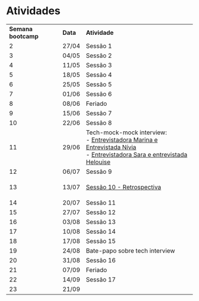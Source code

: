 # Atividades

<table style="vertical-align: top;">
  <tr>
    <td><b>Semana bootcamp</b></td>
    <td><b>Data</b></td>
    <td><b>Atividade</b></td>
  </tr>
 <tr>
    <td>2</td>
    <td>27/04</td>
    <td>Sessão 1</td>
  </tr>
   <tr>
    <td>3</td>
    <td>04/05</td>
    <td>Sessão 2</td>
  </tr>
   <tr>
    <td>4</td>
    <td>11/05</td>
    <td>Sessão 3</td>
  </tr>
   <tr>
    <td>5</td>
    <td>18/05</td>
    <td>Sessão 4</td>
  </tr>
   <tr>
    <td>6</td>
    <td>25/05</td>
    <td>Sessão 5</td>
  </tr>
   <tr>
    <td>7</td>
    <td>01/06</td>
    <td>Sessão 6</td>
  </tr>
  <tr>
    <td>8</td>
    <td>08/06</td>
    <td>Feriado</td>
  </tr>
   <tr>
    <td>9</td>
    <td>15/06</td>
    <td>Sessão 7</td>
  </tr>
   <tr>
    <td>10</td>
    <td>22/06</td>
    <td>Sessão 8</td>
  </tr>
   <tr>
    <td>11</td>
    <td>29/06</td>
    <td>Tech-mock-mock interview: <br/>
    - <p style="display:inline"><a href="https://youtu.be/mIce1l7az7c">Entrevistadora Marina e Entrevistada Nívia</a></p><br/>
    - <p style="display:inline"><a href="https://youtu.be/FUDSrIB788A">Entrevistadora Sara e entrevistada Helouise</a></p>
    </td>
  </tr>
   <tr>
    <td>12</td>
    <td>06/07</td>
    <td>Sessão 9</td>
  </tr>
   <tr>
    <td>13</td>
    <td>13/07</td>
    <td><p><a href="https://metroretro.io/BO6B9VFW95D0">Sessão 10 - Retrospectiva</a></p></td>
  </tr>
   <tr>
    <td>14</td>
    <td>20/07</td>
    <td>Sessão 11</td>
  </tr>
   <tr>
    <td>15</td>
    <td>27/07</td>
    <td>Sessão 12</td>
  </tr>
   <tr>
    <td>16</td>
    <td>03/08</td>
    <td>Sessão 13</td>
  </tr>
  <tr>
    <td>17</td>
    <td>10/08</td>
    <td>Sessão 14</td>
  </tr>
  <tr>
    <td>18</td>
    <td>17/08</td>
    <td>Sessão 15</td>
  </tr>
  <tr>
    <td>19</td>
    <td>24/08</td>
    <td>Bate-papo sobre tech interview</td>
  </tr>
  <tr>
    <td>20</td>
    <td>31/08</td>
    <td>Sessão 16</td>
  </tr>
  <tr>
    <td>21</td>
    <td>07/09</td>
    <td>Feriado</td>
  </tr>
    <tr>
    <td>22</td>
    <td>14/09</td>
    <td>Sessão 17</td>
  </tr>
    <tr>
    <td>23</td>
    <td>21/09</td>
    <td></td>
  </tr>
</table>
